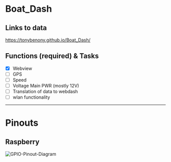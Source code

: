 # Boat_Dash

## Links to data

https://tonybenony.github.io/Boat_Dash/

## Functions (required) & Tasks

+ [X] Webview
+ [ ] GPS
+ [ ] Speed
+ [ ] Voltage Main PWR (mostly 12V)
+ [ ] Translation of data to webdash
+ [ ] wlan functionality

---

# Pinouts

## Raspberry

![GPIO-Pinout-Diagram](https://github.com/Tonybenony/Boat_Dash/assets/68955840/1c66c77d-dc8e-4f87-8da1-66678ba07165)
